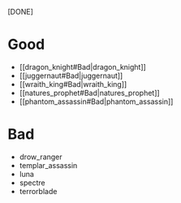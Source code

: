 [DONE]
# Good
- [[dragon_knight#Bad|dragon_knight]]
- [[juggernaut#Bad|juggernaut]]
- [[wraith_king#Bad|wraith_king]]
- [[natures_prophet#Bad|natures_prophet]]
- [[phantom_assassin#Bad|phantom_assassin]]
# Bad
- drow_ranger
- templar_assassin
- luna
- spectre
- terrorblade